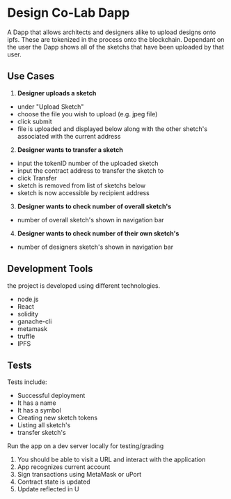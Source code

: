 # Design Co-Lab Dapp
A Dapp that allows architects and designers alike to upload designs onto ipfs. These are tokenized in the process onto the blockchain.
Dependant on the user the Dapp shows all of the sketchs that have been uploaded by that user. 

## Use Cases

1. **Designer uploads a sketch**

- under "Upload Sketch"
- choose the file you wish to upload (e.g. jpeg file)
- click submit
- file is uploaded and displayed below along with the other shetch's associated with the current address

2. **Designer wants to transfer a sketch**

- input the tokenID number of the uploaded sketch
- input the contract address to transfer the sketch to
- click Transfer
- sketch is removed from list of sketchs below
- sketch is now accessible by recipient address 

3. **Designer wants to check number of overall sketch's**

- number of overall sketch's shown in navigation bar

4. **Designer wants to check number of their own sketch's**

- number of designers sketch's shown in navigation bar

## Development Tools

the project is developed using different technologies.

- node.js
- React
- solidity
- ganache-cli
- metamask
- truffle
- IPFS

## Tests
Tests include:

* Successful deployment
* It has a name
* It has a symbol
* Creating new sketch tokens
* Listing all sketch's
* transfer sketch's

Run the app on a dev server locally for testing/grading
1. You should be able to visit a URL and interact with the application
2. App recognizes current account
3. Sign transactions using MetaMask or uPort
4. Contract state is updated
5. Update reflected in U